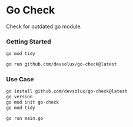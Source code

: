 # Go Check

Check for outdated go module.

### Getting Started

```sh
go mod tidy

go run github.com/devsolux/go-check@latest
```

### Use Case
```bash
go install github.com/devsolux/go-check@latest
go version
go mod init go-check
go mod tidy

go run main.go
```
